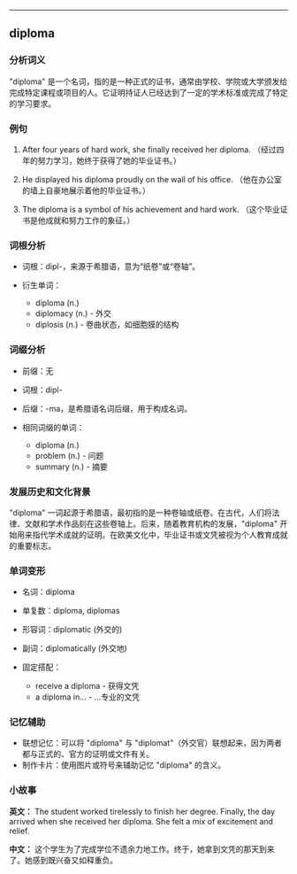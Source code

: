 
---------------
## diploma
### 分析词义
"diploma" 是一个名词，指的是一种正式的证书，通常由学校、学院或大学颁发给完成特定课程或项目的人。它证明持证人已经达到了一定的学术标准或完成了特定的学习要求。

### 例句
1. After four years of hard work, she finally received her diploma.
   （经过四年的努力学习，她终于获得了她的毕业证书。）

2. He displayed his diploma proudly on the wall of his office.
   （他在办公室的墙上自豪地展示着他的毕业证书。）

3. The diploma is a symbol of his achievement and hard work.
   （这个毕业证书是他成就和努力工作的象征。）

### 词根分析
- 词根：dipl-，来源于希腊语，意为“纸卷”或“卷轴”。

- 衍生单词：
  - diploma (n.)
  - diplomacy (n.) - 外交
  - diplosis (n.) - 卷曲状态，如细胞膜的结构

### 词缀分析
- 前缀：无
- 词根：dipl-
- 后缀：-ma，是希腊语名词后缀，用于构成名词。

- 相同词缀的单词：
  - diploma (n.)
  - problem (n.) - 问题
  - summary (n.) - 摘要

### 发展历史和文化背景
"diploma" 一词起源于希腊语，最初指的是一种卷轴或纸卷。在古代，人们将法律、文献和学术作品刻在这些卷轴上。后来，随着教育机构的发展，"diploma" 开始用来指代学术成就的证明。在欧美文化中，毕业证书或文凭被视为个人教育成就的重要标志。

### 单词变形
- 名词：diploma
- 单复数：diploma, diplomas
- 形容词：diplomatic (外交的)
- 副词：diplomatically (外交地)

- 固定搭配：
  - receive a diploma - 获得文凭
  - a diploma in... - ...专业的文凭

### 记忆辅助
- 联想记忆：可以将 "diploma" 与 "diplomat"（外交官）联想起来，因为两者都与正式的、官方的证明或文件有关。
- 制作卡片：使用图片或符号来辅助记忆 "diploma" 的含义。

### 小故事
**英文：** 
The student worked tirelessly to finish her degree. Finally, the day arrived when she received her diploma. She felt a mix of excitement and relief.

**中文：**
这个学生为了完成学位不遗余力地工作。终于，她拿到文凭的那天到来了。她感到既兴奋又如释重负。

